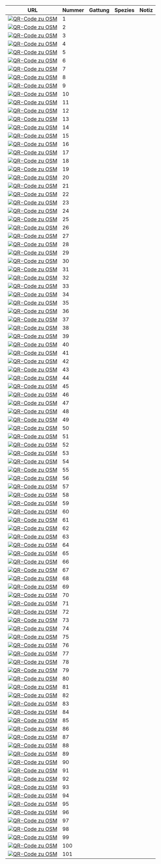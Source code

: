 | URL         | Nummer | Gattung | Spezies | Notiz |
|-------------|--------|---------|---------|-------|
| [![QR-Code zu OSM](./qrcodes/11862884942.png)](https://www.openstreetmap.org/node/11862884942#map=19/52.00231/8.79719) | 1 |  |  | 
| [![QR-Code zu OSM](./qrcodes/11862884968.png)](https://www.openstreetmap.org/node/11862884968#map=19/52.00231/8.79719) | 2 |  |  | 
| [![QR-Code zu OSM](./qrcodes/11862884967.png)](https://www.openstreetmap.org/node/11862884967#map=19/52.00231/8.79719) | 3 |  |  | 
| [![QR-Code zu OSM](./qrcodes/11862999369.png)](https://www.openstreetmap.org/node/11862999369#map=19/52.00231/8.79719) | 4 |  |  | 
| [![QR-Code zu OSM](./qrcodes/11862999376.png)](https://www.openstreetmap.org/node/11862999376#map=19/52.00231/8.79719) | 5 |  |  | 
| [![QR-Code zu OSM](./qrcodes/11862999375.png)](https://www.openstreetmap.org/node/11862999375#map=19/52.00231/8.79719) | 6 |  |  | 
| [![QR-Code zu OSM](./qrcodes/11862999377.png)](https://www.openstreetmap.org/node/11862999377#map=19/52.00231/8.79719) | 7 |  |  | 
| [![QR-Code zu OSM](./qrcodes/11862999379.png)](https://www.openstreetmap.org/node/11862999379#map=19/52.00231/8.79719) | 8 |  |  | 
| [![QR-Code zu OSM](./qrcodes/11862999380.png)](https://www.openstreetmap.org/node/11862999380#map=19/52.00231/8.79719) | 9 |  |  | 
| [![QR-Code zu OSM](./qrcodes/11862999381.png)](https://www.openstreetmap.org/node/11862999381#map=19/52.00231/8.79719) | 10 |  |  | 
| [![QR-Code zu OSM](./qrcodes/11862999374.png)](https://www.openstreetmap.org/node/11862999374#map=19/52.00231/8.79719) | 11 |  |  | 
| [![QR-Code zu OSM](./qrcodes/11862999372.png)](https://www.openstreetmap.org/node/11862999372#map=19/52.00231/8.79719) | 12 |  |  | 
| [![QR-Code zu OSM](./qrcodes/11862999373.png)](https://www.openstreetmap.org/node/11862999373#map=19/52.00231/8.79719) | 13 |  |  | 
| [![QR-Code zu OSM](./qrcodes/11862884966.png)](https://www.openstreetmap.org/node/11862884966#map=19/52.00231/8.79719) | 14 |  |  | 
| [![QR-Code zu OSM](./qrcodes/11862999370.png)](https://www.openstreetmap.org/node/11862999370#map=19/52.00231/8.79719) | 15 |  |  | 
| [![QR-Code zu OSM](./qrcodes/11862999371.png)](https://www.openstreetmap.org/node/11862999371#map=19/52.00231/8.79719) | 16 |  |  | 
| [![QR-Code zu OSM](./qrcodes/11862884965.png)](https://www.openstreetmap.org/node/11862884965#map=19/52.00231/8.79719) | 17 |  |  | 
| [![QR-Code zu OSM](./qrcodes/11862884964.png)](https://www.openstreetmap.org/node/11862884964#map=19/52.00231/8.79719) | 18 |  |  | 
| [![QR-Code zu OSM](./qrcodes/11862884949.png)](https://www.openstreetmap.org/node/11862884949#map=19/52.00231/8.79719) | 19 |  |  | 
| [![QR-Code zu OSM](./qrcodes/11862884946.png)](https://www.openstreetmap.org/node/11862884946#map=19/52.00231/8.79719) | 20 |  |  | 
| [![QR-Code zu OSM](./qrcodes/11862884944.png)](https://www.openstreetmap.org/node/11862884944#map=19/52.00231/8.79719) | 21 |  |  | 
| [![QR-Code zu OSM](./qrcodes/11862884943.png)](https://www.openstreetmap.org/node/11862884943#map=19/52.00231/8.79719) | 22 |  |  | 
| [![QR-Code zu OSM](./qrcodes/11862884950.png)](https://www.openstreetmap.org/node/11862884950#map=19/52.00231/8.79719) | 23 |  |  | 
| [![QR-Code zu OSM](./qrcodes/11862884951.png)](https://www.openstreetmap.org/node/11862884951#map=19/52.00231/8.79719) | 24 |  |  | 
| [![QR-Code zu OSM](./qrcodes/11862884952.png)](https://www.openstreetmap.org/node/11862884952#map=19/52.00231/8.79719) | 25 |  |  | 
| [![QR-Code zu OSM](./qrcodes/11862884953.png)](https://www.openstreetmap.org/node/11862884953#map=19/52.00231/8.79719) | 26 |  |  | 
| [![QR-Code zu OSM](./qrcodes/11862884954.png)](https://www.openstreetmap.org/node/11862884954#map=19/52.00231/8.79719) | 27 |  |  | 
| [![QR-Code zu OSM](./qrcodes/11862884961.png)](https://www.openstreetmap.org/node/11862884961#map=19/52.00231/8.79719) | 28 |  |  | 
| [![QR-Code zu OSM](./qrcodes/11862884959.png)](https://www.openstreetmap.org/node/11862884959#map=19/52.00231/8.79719) | 29 |  |  | 
| [![QR-Code zu OSM](./qrcodes/11862884957.png)](https://www.openstreetmap.org/node/11862884957#map=19/52.00231/8.79719) | 30 |  |  | 
| [![QR-Code zu OSM](./qrcodes/11862884956.png)](https://www.openstreetmap.org/node/11862884956#map=19/52.00231/8.79719) | 31 |  |  | 
| [![QR-Code zu OSM](./qrcodes/11862999427.png)](https://www.openstreetmap.org/node/11862999427#map=19/52.00231/8.79719) | 32 |  |  | 
| [![QR-Code zu OSM](./qrcodes/11862884958.png)](https://www.openstreetmap.org/node/11862884958#map=19/52.00231/8.79719) | 33 |  |  | 
| [![QR-Code zu OSM](./qrcodes/11862999428.png)](https://www.openstreetmap.org/node/11862999428#map=19/52.00231/8.79719) | 34 |  |  | 
| [![QR-Code zu OSM](./qrcodes/11862999431.png)](https://www.openstreetmap.org/node/11862999431#map=19/52.00231/8.79719) | 35 |  |  | 
| [![QR-Code zu OSM](./qrcodes/11862999429.png)](https://www.openstreetmap.org/node/11862999429#map=19/52.00231/8.79719) | 36 |  |  | 
| [![QR-Code zu OSM](./qrcodes/11862999430.png)](https://www.openstreetmap.org/node/11862999430#map=19/52.00231/8.79719) | 37 |  |  | 
| [![QR-Code zu OSM](./qrcodes/11862999432.png)](https://www.openstreetmap.org/node/11862999432#map=19/52.00231/8.79719) | 38 |  |  | 
| [![QR-Code zu OSM](./qrcodes/11862999433.png)](https://www.openstreetmap.org/node/11862999433#map=19/52.00231/8.79719) | 39 |  |  | 
| [![QR-Code zu OSM](./qrcodes/11862999434.png)](https://www.openstreetmap.org/node/11862999434#map=19/52.00231/8.79719) | 40 |  |  | 
| [![QR-Code zu OSM](./qrcodes/11862999440.png)](https://www.openstreetmap.org/node/11862999440#map=19/52.00231/8.79719) | 41 |  |  | 
| [![QR-Code zu OSM](./qrcodes/11862999437.png)](https://www.openstreetmap.org/node/11862999437#map=19/52.00231/8.79719) | 42 |  |  | 
| [![QR-Code zu OSM](./qrcodes/11862999425.png)](https://www.openstreetmap.org/node/11862999425#map=19/52.00231/8.79719) | 43 |  |  | 
| [![QR-Code zu OSM](./qrcodes/11862999438.png)](https://www.openstreetmap.org/node/11862999438#map=19/52.00231/8.79719) | 44 |  |  | 
| [![QR-Code zu OSM](./qrcodes/11862999436.png)](https://www.openstreetmap.org/node/11862999436#map=19/52.00231/8.79719) | 45 |  |  | 
| [![QR-Code zu OSM](./qrcodes/11862999426.png)](https://www.openstreetmap.org/node/11862999426#map=19/52.00231/8.79719) | 46 |  |  | 
| [![QR-Code zu OSM](./qrcodes/11862999417.png)](https://www.openstreetmap.org/node/11862999417#map=19/52.00231/8.79719) | 47 |  |  | 
| [![QR-Code zu OSM](./qrcodes/11862999416.png)](https://www.openstreetmap.org/node/11862999416#map=19/52.00231/8.79719) | 48 |  |  | 
| [![QR-Code zu OSM](./qrcodes/11862884960.png)](https://www.openstreetmap.org/node/11862884960#map=19/52.00231/8.79719) | 49 |  |  | 
| [![QR-Code zu OSM](./qrcodes/11862999418.png)](https://www.openstreetmap.org/node/11862999418#map=19/52.00231/8.79719) | 50 |  |  | 
| [![QR-Code zu OSM](./qrcodes/11862999415.png)](https://www.openstreetmap.org/node/11862999415#map=19/52.00231/8.79719) | 51 |  |  | 
| [![QR-Code zu OSM](./qrcodes/11862999414.png)](https://www.openstreetmap.org/node/11862999414#map=19/52.00231/8.79719) | 52 |  |  | 
| [![QR-Code zu OSM](./qrcodes/11862999413.png)](https://www.openstreetmap.org/node/11862999413#map=19/52.00231/8.79719) | 53 |  |  | 
| [![QR-Code zu OSM](./qrcodes/11862999409.png)](https://www.openstreetmap.org/node/11862999409#map=19/52.00231/8.79719) | 54 |  |  | 
| [![QR-Code zu OSM](./qrcodes/11862999410.png)](https://www.openstreetmap.org/node/11862999410#map=19/52.00231/8.79719) | 55 |  |  | 
| [![QR-Code zu OSM](./qrcodes/11862999411.png)](https://www.openstreetmap.org/node/11862999411#map=19/52.00231/8.79719) | 56 |  |  | 
| [![QR-Code zu OSM](./qrcodes/11862884963.png)](https://www.openstreetmap.org/node/11862884963#map=19/52.00231/8.79719) | 57 |  |  | 
| [![QR-Code zu OSM](./qrcodes/11862999412.png)](https://www.openstreetmap.org/node/11862999412#map=19/52.00231/8.79719) | 58 |  |  | 
| [![QR-Code zu OSM](./qrcodes/11862999408.png)](https://www.openstreetmap.org/node/11862999408#map=19/52.00231/8.79719) | 59 |  |  | 
| [![QR-Code zu OSM](./qrcodes/11862884934.png)](https://www.openstreetmap.org/node/11862884934#map=19/52.00231/8.79719) | 60 |  |  | 
| [![QR-Code zu OSM](./qrcodes/11862999419.png)](https://www.openstreetmap.org/node/11862999419#map=19/52.00231/8.79719) | 61 |  |  | 
| [![QR-Code zu OSM](./qrcodes/11862999407.png)](https://www.openstreetmap.org/node/11862999407#map=19/52.00231/8.79719) | 62 |  |  | 
| [![QR-Code zu OSM](./qrcodes/11862884935.png)](https://www.openstreetmap.org/node/11862884935#map=19/52.00231/8.79719) | 63 |  |  | 
| [![QR-Code zu OSM](./qrcodes/11862884936.png)](https://www.openstreetmap.org/node/11862884936#map=19/52.00231/8.79719) | 64 |  |  | 
| [![QR-Code zu OSM](./qrcodes/11862999401.png)](https://www.openstreetmap.org/node/11862999401#map=19/52.00231/8.79719) | 65 |  |  | 
| [![QR-Code zu OSM](./qrcodes/11862999402.png)](https://www.openstreetmap.org/node/11862999402#map=19/52.00231/8.79719) | 66 |  |  | 
| [![QR-Code zu OSM](./qrcodes/11862999403.png)](https://www.openstreetmap.org/node/11862999403#map=19/52.00231/8.79719) | 67 |  |  | 
| [![QR-Code zu OSM](./qrcodes/11862999406.png)](https://www.openstreetmap.org/node/11862999406#map=19/52.00231/8.79719) | 68 |  |  | 
| [![QR-Code zu OSM](./qrcodes/11862999420.png)](https://www.openstreetmap.org/node/11862999420#map=19/52.00231/8.79719) | 69 |  |  | 
| [![QR-Code zu OSM](./qrcodes/11862999422.png)](https://www.openstreetmap.org/node/11862999422#map=19/52.00231/8.79719) | 70 |  |  | 
| [![QR-Code zu OSM](./qrcodes/11862999421.png)](https://www.openstreetmap.org/node/11862999421#map=19/52.00231/8.79719) | 71 |  |  | 
| [![QR-Code zu OSM](./qrcodes/11862999391.png)](https://www.openstreetmap.org/node/11862999391#map=19/52.00231/8.79719) | 72 |  |  | 
| [![QR-Code zu OSM](./qrcodes/11862999405.png)](https://www.openstreetmap.org/node/11862999405#map=19/52.00231/8.79719) | 73 |  |  | 
| [![QR-Code zu OSM](./qrcodes/11862999404.png)](https://www.openstreetmap.org/node/11862999404#map=19/52.00231/8.79719) | 74 |  |  | 
| [![QR-Code zu OSM](./qrcodes/11862999399.png)](https://www.openstreetmap.org/node/11862999399#map=19/52.00231/8.79719) | 75 |  |  | 
| [![QR-Code zu OSM](./qrcodes/11862999398.png)](https://www.openstreetmap.org/node/11862999398#map=19/52.00231/8.79719) | 76 |  |  | 
| [![QR-Code zu OSM](./qrcodes/11862999390.png)](https://www.openstreetmap.org/node/11862999390#map=19/52.00231/8.79719) | 77 |  |  | 
| [![QR-Code zu OSM](./qrcodes/11862999389.png)](https://www.openstreetmap.org/node/11862999389#map=19/52.00231/8.79719) | 78 |  |  | 
| [![QR-Code zu OSM](./qrcodes/11862999388.png)](https://www.openstreetmap.org/node/11862999388#map=19/52.00231/8.79719) | 79 |  |  | 
| [![QR-Code zu OSM](./qrcodes/11862999387.png)](https://www.openstreetmap.org/node/11862999387#map=19/52.00231/8.79719) | 80 |  |  | 
| [![QR-Code zu OSM](./qrcodes/11862999393.png)](https://www.openstreetmap.org/node/11862999393#map=19/52.00231/8.79719) | 81 |  |  | 
| [![QR-Code zu OSM](./qrcodes/11862999392.png)](https://www.openstreetmap.org/node/11862999392#map=19/52.00231/8.79719) | 82 |  |  | 
| [![QR-Code zu OSM](./qrcodes/11862999400.png)](https://www.openstreetmap.org/node/11862999400#map=19/52.00231/8.79719) | 83 |  |  | 
| [![QR-Code zu OSM](./qrcodes/11862999394.png)](https://www.openstreetmap.org/node/11862999394#map=19/52.00231/8.79719) | 84 |  |  | 
| [![QR-Code zu OSM](./qrcodes/11862999396.png)](https://www.openstreetmap.org/node/11862999396#map=19/52.00231/8.79719) | 85 |  |  | 
| [![QR-Code zu OSM](./qrcodes/11862999397.png)](https://www.openstreetmap.org/node/11862999397#map=19/52.00231/8.79719) | 86 |  |  | 
| [![QR-Code zu OSM](./qrcodes/11862999395.png)](https://www.openstreetmap.org/node/11862999395#map=19/52.00231/8.79719) | 87 |  |  | 
| [![QR-Code zu OSM](./qrcodes/11862999385.png)](https://www.openstreetmap.org/node/11862999385#map=19/52.00231/8.79719) | 88 |  |  | 
| [![QR-Code zu OSM](./qrcodes/11862999386.png)](https://www.openstreetmap.org/node/11862999386#map=19/52.00231/8.79719) | 89 |  |  | 
| [![QR-Code zu OSM](./qrcodes/11862999384.png)](https://www.openstreetmap.org/node/11862999384#map=19/52.00231/8.79719) | 90 |  |  | 
| [![QR-Code zu OSM](./qrcodes/11862999382.png)](https://www.openstreetmap.org/node/11862999382#map=19/52.00231/8.79719) | 91 |  |  | 
| [![QR-Code zu OSM](./qrcodes/11862999378.png)](https://www.openstreetmap.org/node/11862999378#map=19/52.00231/8.79719) | 92 |  |  | 
| [![QR-Code zu OSM](./qrcodes/11862999383.png)](https://www.openstreetmap.org/node/11862999383#map=19/52.00231/8.79719) | 93 |  |  | 
| [![QR-Code zu OSM](./qrcodes/11862884941.png)](https://www.openstreetmap.org/node/11862884941#map=19/52.00231/8.79719) | 94 |  |  | 
| [![QR-Code zu OSM](./qrcodes/11862884940.png)](https://www.openstreetmap.org/node/11862884940#map=19/52.00231/8.79719) | 95 |  |  | 
| [![QR-Code zu OSM](./qrcodes/11862884939.png)](https://www.openstreetmap.org/node/11862884939#map=19/52.00231/8.79719) | 96 |  |  | 
| [![QR-Code zu OSM](./qrcodes/11862884938.png)](https://www.openstreetmap.org/node/11862884938#map=19/52.00231/8.79719) | 97 |  |  | 
| [![QR-Code zu OSM](./qrcodes/11862884937.png)](https://www.openstreetmap.org/node/11862884937#map=19/52.00231/8.79719) | 98 |  |  | 
| [![QR-Code zu OSM](./qrcodes/11862884933.png)](https://www.openstreetmap.org/node/11862884933#map=19/52.00231/8.79719) | 99 |  |  | 
| [![QR-Code zu OSM](./qrcodes/11862999439.png)](https://www.openstreetmap.org/node/11862999439#map=19/52.00231/8.79719) | 100 |  |  | 
| [![QR-Code zu OSM](./qrcodes/11862999435.png)](https://www.openstreetmap.org/node/11862999435#map=19/52.00231/8.79719) | 101 |  |  | 